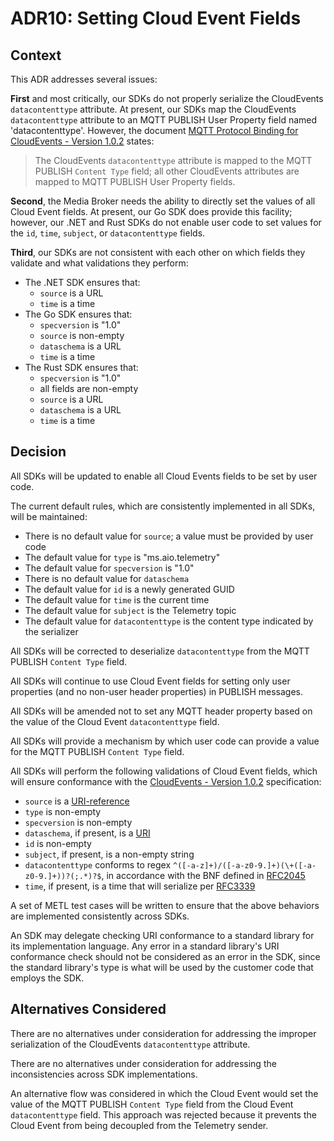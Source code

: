 # ADR10: Setting Cloud Event Fields

## Context

This ADR addresses several issues:

**First** and most critically, our SDKs do not properly serialize the CloudEvents `datacontenttype` attribute.
At present, our SDKs map the CloudEvents `datacontenttype` attribute to an MQTT PUBLISH User Property field named 'datacontenttype'.
However, the document [MQTT Protocol Binding for CloudEvents - Version 1.0.2](https://github.com/cloudevents/spec/blob/v1.0.2/cloudevents/bindings/mqtt-protocol-binding.md#314-examples) states:

> The CloudEvents `datacontenttype` attribute is mapped to the MQTT PUBLISH `Content Type` field; all other CloudEvents attributes are mapped to MQTT PUBLISH User Property fields.

**Second**, the Media Broker needs the ability to directly set the values of all Cloud Event fields.
At present, our Go SDK does provide this facility; however, our .NET and Rust SDKs do not enable user code to set values for the `id`, `time`, `subject`, or `datacontenttype` fields.

**Third**, our SDKs are not consistent with each other on which fields they validate and what validations they perform:

* The .NET SDK ensures that:
  * `source` is a URL
  * `time` is a time
* The Go SDK ensures that:
  * `specversion` is "1.0"
  * `source` is non-empty
  * `dataschema` is a URL
  * `time` is a time
* The Rust SDK ensures that:
  * `specversion` is "1.0"
  * all fields are non-empty
  * `source` is a URL
  * `dataschema` is a URL
  * `time` is a time

## Decision

All SDKs will be updated to enable all Cloud Events fields to be set by user code.

The current default rules, which are consistently implemented in all SDKs, will be maintained:

* There is no default value for `source`; a value must be provided by user code
* The default value for `type` is "ms.aio.telemetry"
* The default value for `specversion` is "1.0"
* There is no default value for `dataschema`
* The default value for `id` is a newly generated GUID
* The default value for `time` is the current time
* The default value for `subject` is the Telemetry topic
* The default value for `datacontenttype` is the content type indicated by the serializer

All SDKs will be corrected to deserialize `datacontenttype` from the MQTT PUBLISH `Content Type` field.

All SDKs will continue to use Cloud Event fields for setting only user properties (and no non-user header properties) in PUBLISH messages.

All SDKs will be amended not to set any MQTT header property based on the value of the Cloud Event `datacontenttype` field.

All SDKs will provide a mechanism by which user code can provide a value for the MQTT PUBLISH `Content Type` field.

All SDKs will perform the following validations of Cloud Event fields, which will ensure conformance with the [CloudEvents - Version 1.0.2](https://github.com/cloudevents/spec/blob/v1.0.2/cloudevents/spec.md) specification:

* `source` is a [URI-reference](https://www.rfc-editor.org/rfc/rfc3986#appendix-A)
* `type` is non-empty
* `specversion` is non-empty
* `dataschema`, if present, is a [URI](https://www.rfc-editor.org/rfc/rfc3986#appendix-A)
* `id` is non-empty
* `subject`, if present, is a non-empty string
* `datacontenttype` conforms to regex `^([-a-z]+)/([-a-z0-9.]+)(\+([-a-z0-9.]+))?(;.*)?$`, in accordance with the BNF defined in [RFC2045](https://datatracker.ietf.org/doc/html/rfc2045)
* `time`, if present, is a time that will serialize per [RFC3339](https://datatracker.ietf.org/doc/html/rfc3339)

A set of METL test cases will be written to ensure that the above behaviors are implemented consistently across SDKs.

An SDK may delegate checking URI conformance to a standard library for its implementation language.
Any error in a standard library's URI conformance check should not be considered as an error in the SDK, since the standard library's type is what will be used by the customer code that employs the SDK.

## Alternatives Considered

There are no alternatives under consideration for addressing the improper serialization of the CloudEvents `datacontenttype` attribute.

There are no alternatives under consideration for addressing the inconsistencies across SDK implementations.

An alternative flow was considered in which the Cloud Event would set the value of the MQTT PUBLISH `Content Type` field from the Cloud Event `datacontenttype` field.
This approach was rejected because it prevents the Cloud Event from being decoupled from the Telemetry sender.
